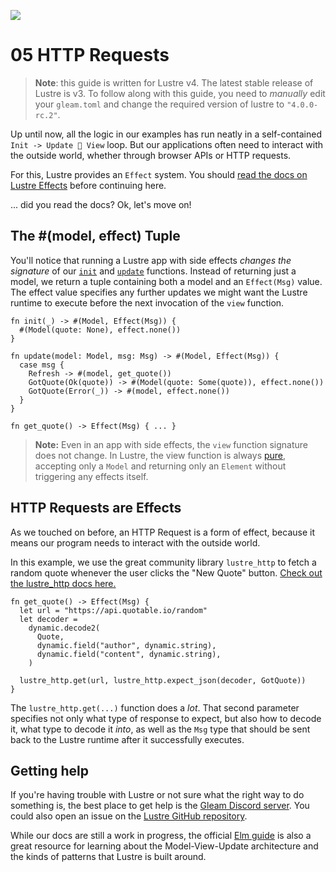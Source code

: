 ![](./header.png)

# 05 HTTP Requests

> **Note**: this guide is written for Lustre v4. The latest stable release of
> Lustre is v3. To follow along with this guide, you need to _manually_ edit your
> `gleam.toml` and change the required version of lustre to `"4.0.0-rc.2"`.

Up until now, all the logic in our examples has run neatly in a self-contained `Init -> Update 🔁 View` loop. But our applications often need to interact with the outside world, whether through browser APIs or HTTP requests. 

For this, Lustre provides an `Effect` system. You should [read the docs on Lustre Effects](https://hexdocs.pm/lustre/4.0.0-rc1/lustre/effect.html) before continuing here. 

... did you read the docs? Ok, let's move on!

## The #(model, effect) Tuple
You'll notice that running a Lustre app with side effects _changes the signature_ of our [`init`](src/app.gleam#L43) and [`update`](src/app.gleam#L54) functions. Instead of returning just a model, we return a tuple containing both a model and an `Effect(Msg)` value. The effect value specifies any further updates we might want the Lustre runtime to execute before the next invocation of the `view` function.

```gleam
fn init(_) -> #(Model, Effect(Msg)) {
  #(Model(quote: None), effect.none())
}

fn update(model: Model, msg: Msg) -> #(Model, Effect(Msg)) {
  case msg {
    Refresh -> #(model, get_quote())
    GotQuote(Ok(quote)) -> #(Model(quote: Some(quote)), effect.none())
    GotQuote(Error(_)) -> #(model, effect.none())
  }
}

fn get_quote() -> Effect(Msg) { ... }
```

> **Note:** Even in an app with side effects, the `view` function signature does not change. In Lustre, the view function is always [pure](https://en.wikipedia.org/wiki/Pure_function), accepting only a `Model` and returning only an `Element` without triggering any effects itself.

## HTTP Requests are Effects

As we touched on before, an HTTP Request is a form of effect, because it means our program needs to interact with the outside world. 

In this example, we use the great community library `lustre_http` to fetch a random quote whenever the user clicks the "New Quote" button. [Check out the lustre_http docs here.](https://hexdocs.pm/lustre_http/lustre_http.html)

```gleam
fn get_quote() -> Effect(Msg) {
  let url = "https://api.quotable.io/random"
  let decoder =
    dynamic.decode2(
      Quote,
      dynamic.field("author", dynamic.string),
      dynamic.field("content", dynamic.string),
    )

  lustre_http.get(url, lustre_http.expect_json(decoder, GotQuote))
}
```

The `lustre_http.get(...)` function does a _lot_. That second parameter specifies not only what type of response to expect, but also how to decode it, what type to decode it _into_, as well as the `Msg` type that should be sent back to the Lustre runtime after it successfully executes.


## Getting help

If you're having trouble with Lustre or not sure what the right way to do
something is, the best place to get help is the [Gleam Discord server](https://discord.gg/Fm8Pwmy).
You could also open an issue on the [Lustre GitHub repository](https://github.com/lustre-labs/lustre/issues).

While our docs are still a work in progress, the official [Elm guide](https://guide.elm-lang.org)
is also a great resource for learning about the Model-View-Update architecture
and the kinds of patterns that Lustre is built around.
